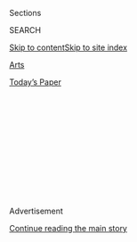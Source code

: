 <div id="app">

<div>

<div>

<div>

<div class="NYTAppHideMasthead css-1q2w90k e1suatyy0">

<div class="section css-ui9rw0 e1suatyy2">

<div class="css-eph4ug er09x8g0">

<div class="css-6n7j50">

</div>

<span class="css-1dv1kvn">Sections</span>

<div class="css-10488qs">

<span class="css-1dv1kvn">SEARCH</span>

</div>

[Skip to content](#site-content)[Skip to site
index](#site-index)

</div>

<div id="masthead-section-label" class="css-1wr3we4 eaxe0e00">

[Arts](https://www.nytimes3xbfgragh.onion/section/arts)

</div>

<div class="css-10698na e1huz5gh0">

</div>

</div>

<div id="masthead-bar-one" class="section hasLinks css-15hmgas e1csuq9d3">

<div class="css-uqyvli e1csuq9d0">

</div>

<div class="css-1uqjmks e1csuq9d1">

</div>

<div class="css-9e9ivx">

[](https://myaccount.nytimes3xbfgragh.onion/auth/login?response_type=cookie&client_id=vi)

</div>

<div class="css-1bvtpon e1csuq9d2">

[Today’s
Paper](https://www.nytimes3xbfgragh.onion/section/todayspaper)

</div>

</div>

</div>

</div>

<div data-aria-hidden="false">

<div id="site-content" data-role="main">

<div>

<div class="css-1aor85t" style="opacity:0.000000001;z-index:-1;visibility:hidden">

<div class="css-1hqnpie">

<div class="css-epjblv">

<span class="css-17xtcya">[Arts](/section/arts)</span><span class="css-x15j1o">|</span><span class="css-fwqvlz">Restaurants</span>

</div>

<div class="css-k008qs">

<div class="css-1iwv8en">

<span class="css-18z7m18"></span>

<div>

</div>

</div>

<span class="css-1n6z4y"></span>

<div class="css-1705lsu">

<div class="css-4xjgmj">

<div class="css-4skfbu" data-role="toolbar" data-aria-label="Social Media Share buttons, Save button, and Comments Panel with current comment count" data-testid="share-tools">

  - 
  - 
  - 
  - 
    
    <div class="css-6n7j50">
    
    </div>

  - 

</div>

</div>

</div>

</div>

</div>

</div>

<div class="css-13pd83m">

</div>

<div id="top-wrapper" class="css-1sy8kpn">

<div id="top-slug" class="css-l9onyx">

Advertisement

</div>

[Continue reading the main
story](#after-top)

<div class="ad top-wrapper" style="text-align:center;height:100%;display:block;min-height:250px">

<div id="top" class="place-ad" data-position="top" data-size-key="top">

</div>

</div>

<div id="after-top">

</div>

</div>

<div id="sponsor-wrapper" class="css-1hyfx7x">

<div id="sponsor-slug" class="css-19vbshk">

Supported by

</div>

[Continue reading the main
story](#after-sponsor)

<div id="sponsor" class="ad sponsor-wrapper" style="text-align:center;height:100%;display:block">

</div>

<div id="after-sponsor">

</div>

</div>

<div class="css-1vkm6nb ehdk2mb0">

# Restaurants

</div>

<div class="css-xt80pu e12qa4dv0">

<div class="css-18e8msd">

<div class="css-vp77d3 epjyd6m0">

<div class="css-1baulvz">

By <span class="css-1baulvz last-byline" itemprop="name">Ruth
Reichl</span>

</div>

</div>

  - Feb. 23,
    1996

  - 
    
    <div class="css-4xjgmj">
    
    <div class="css-d8bdto" data-role="toolbar" data-aria-label="Social Media Share buttons, Save button, and Comments Panel with current comment count" data-testid="share-tools">
    
      - 
      - 
      - 
      - 
        
        <div class="css-6n7j50">
        
        </div>
    
      - 
    
    </div>
    
    </div>

</div>

</div>

<div class="section meteredContent css-1r7ky0e" name="articleBody" itemprop="articleBody">

<div class="css-j3uhc5">

<div class="css-1ve50l5">

<div class="css-tgs79b">

<div>

<div class="css-udpjq9">

See the article in its original context from  
February 23, 1996, <span>Section C,</span> Page
26<span class="css-iry6ay"></span>[Buy
Reprints](https://store.nytimes3xbfgragh.onion/collections/new-york-times-page-reprints?utm_source=nytimes&utm_medium=article-page&utm_campaign=reprints)

</div>

<div class="css-1nq039c">

[View on
timesmachine](http://timesmachine.nytimes3xbfgragh.onion/timesmachine/1996/02/23/063177.html)

</div>

<div class="css-1gus26i">

TimesMachine is an exclusive benefit for home delivery and digital
subscribers.

</div>

</div>

</div>

<div class="css-1mweozg">

<div class="css-14uxcda">

About the Archive

</div>

<div class="css-6hi8ev">

This is a digitized version of an article from The Times’s print
archive, before the start of online publication in 1996. To preserve
these articles as they originally appeared, The Times does not alter,
edit or update them.

</div>

<div class="css-6hi8ev">

Occasionally the digitization process introduces transcription errors or
other problems; we are continuing to work to improve these archived
versions.

</div>

</div>

</div>

</div>

<div class="css-1fanzo5 StoryBodyCompanionColumn">

<div class="css-53u6y8">

What do New Yorkers want in their restaurants? The proprietors of Gotham
Bar and Grill have spent 11 years studying the question and they seem to
have the answer down pat.

To begin, there's the look of the restaurant, a vast comfortable space
with a lively bar along one side. The high-ceilinged room stretches out,
as open as a large theater. And yet, through some trick of design, each
table offers intimacy: seated, you have the sense of watching without
being watched.

Then there is the unthreatening ambiance that invites people to come as
they are. You could walk in wearing blue jeans or a tuxedo and feel
entirely comfortable. Starched men in suits mingle with rumpled guys in
blue jeans and nobody looks out of place. It is a very appealing
quality.

The service is a big part of this equation. The people who work at
Gotham Bar and Grill have figured out how to make Americans feel at ease
in the presence of fancy food. This is harder than it sounds; there are
no rules and different people have different expectations. At Gotham,
the waiters take their cues from the customer, tuning in to almost
imperceptible vibrations. Give the waiter the slightest hint that you
are interested and he will describe the food in loving detail. Indicate
that you are not and your order will be taken without a word. The
waiters are similarly sensitive to your wishes about wine; they know the
list but don't press their information. I've had fast meals when I was
in a hurry, slow ones when I was not. The result is that each meal has
left me feeling remarkably well cared for.

</div>

</div>

<div class="css-1fanzo5 StoryBodyCompanionColumn">

<div class="css-53u6y8">

Finally, there's the food. The chef, Alfred Portale, became famous for
his vertical dishes. The presentation is stunning, but to focus on that
is to miss the point. Mr. Portale is working with an architecture of
flavor, composing his dishes so that each element contributes something
vital. The vegetables are not an afterthought but an integral part of
each offering. His food may seem modern but it is almost classic in its
balance.

Mr. Portale's signature dish is his seafood salad, a spiral of scallops,
squid, octopus, lobster and avocado that swirls onto the plate like a
mini-tornado. Dressed only in lemon and olive oil, it depends on the
flavors of the seafood itself; the textures are underlined by the smooth
avocado, crisp leaves of lettuce and crunchy bits of flying-fish roe.
His octopus salad has a similar look, but the swirl is composed of
chickpeas, new potatoes, charred tomatoes and leeks, so the intensity of
the textures and flavors is heightened.

Mr. Portale makes a fine foie gras and guinea hen terrine, the flavors
piqued by a green lentil salad. His tuna tartar is lively with lime,
scallions and ginger. He clearly has fun with the pastas, which change
daily. One day it was a perfect bowl of linguine with clams in a great
white wine sauce dotted with diced tomatoes. Another night the pasta was
wide, buttery ribbons painted with bright green parsley sauce and coiled
into a tower in the center of the plate. On top was a dollop of caviar,
on the side two large sea scallops. Knocking it down and mixing it up
made me feel like a child playing with my food.

Mr. Portale also does interesting things with less popular fish, pairing
skate with eggplant and white beans in a mint and olive oil dressing.
Mackerel comes with potatoes no larger than marbles, more eggplant and
just enough rosemary to cut through the richness of the fish.

The prettiest appetizer is veal carpaccio, translucent circles of meat
with thin red lines running through them like paint. These turn out to
be slivers of bresaola (air-dried beef). Bits of basil are scattered
across the top like confetti, joining leaves of baby arugula and fat
curls of Parmesan cheese. It tastes as good as it looks.

</div>

</div>

<div class="css-1fanzo5 StoryBodyCompanionColumn">

<div class="css-53u6y8">

The main courses are more straightforward than the appetizers, each dish
composed around a central element. Rosy slices of duck breast are set
off by a single caramelized endive, peeled back like a flower in the
center of the plate. The bitterness of the vegetable plays against a
sweet potato puree, each vegetable bringing forth a different quality of
the duck.

Squab is topped with foie gras, which brings out the peculiarly livery
taste of the bird. Meanwhile the vegetables on the plate -- sweet corn,
polenta and cranberry beans -- all emphasize the tender richness of the
squab. Pheasant is normally a dull bird, but Mr. Portale plunks it onto
a fabulous pile of sauerkraut, alive with the taste of juniper berries,
a puree of potatoes and a single poached crab apple. In this company, an
old shoe would taste terrific.

Wonderful rack of lamb comes with chard and garlic mashed potatoes. The
steak, however, is served without potatoes; there are deep fried
shallots on the side and a silky little custard whose delicacy brings
out the hearty quality of the meat.

Each fish is also paired with something to bring out its most important
qualities. Tuna, so red it is almost blue, comes with a swirl of
pappardelle and a mush of eggplant. Sturdy salmon is served with
mushrooms, peas and potatoes. Halibut, whether steamed or sauteed, is
served with lots of vegetables, emphasizing the clean delicacy of the
fish.

Desserts are intense and very American, from a vertical banana split
with caramel, macadamia nuts and hot fudge to a warm apple tart with
vanilla ice cream and a cranberry compote. There are a fine creme brulee
served with a poached pear compote and a warm chocoalte cake of great
complexity. There is also a fabulous chocolate bread pudding served with
vanilla ice cream and chocolate sauce that tastes like what My-T-Fine
wishes it could be when it grows up.

"Everything was wonderful," a man murmured one night as he was leaving.
"But it wasn't very romantic." He has a point. With its bright lights
and loud music, Gotham has everything but romance. I suspect the owners
are onto something there, too; after all, romantic meals are rare
special events but Gotham is good for every ordinary occasion.

</div>

</div>

<div class="css-1fanzo5 StoryBodyCompanionColumn">

<div class="css-53u6y8">

Gotham Bar and Grill \*\*\*

12 East 12th Street, Greenwich Village, (212) 620-4020.

Ambiance: The big, loud, open room is cheerful and welcoming.

Service: The waiters are extraordinary, taking their cues from their
customers and anticipating every wish.

Recommended dishes: Seafood salad, veal carpaccio, tuna tartar, seared
mackerel, pastas, foie gras and guinea hen terrine, sauteed skate wings,
herbed ricotta ravioli, duck breast with endive and sweet potato puree,
grilled salmon, seared tuna, roast chicken with shoestring potatoes,
pheasant with sauerkraut, grilled steak, rack of lamb, squab with foie
gras, vertical banana split, chocolate cake, warm apple tart, pear
napoleon, chocolate bread pudding.

Wine list: The waiters are very helpful in navigating the unusual and
well-chosen list. All the wines are good, but it would be nice if there
were more bottles in the lower price ranges.

Price range: Lunch: three-course prix fixe at $19.96, appetizers $7 to
$14.50, main courses $14 to $19; dinner: appetizers $9.25 to $16.50,
main courses $26.50 to $33, desserts $7.50 to $8.50.

Hours: Lunch: noon to 2:30, Mondays through Fridays; dinner: 5:30 to
10:30, Sundays through Thursdays, until 11:30, Fridays and Saturdays.

Credit cards: All major cards.

Wheelchair accessibility: There is a ramp for the steps to the dining
room, but the restrooms are downstairs.

</div>

</div>

</div>

<div>

</div>

<div>

</div>

<div>

</div>

<div>

<div id="bottom-wrapper" class="css-1ede5it">

<div id="bottom-slug" class="css-l9onyx">

Advertisement

</div>

[Continue reading the main
story](#after-bottom)

<div id="bottom" class="ad bottom-wrapper" style="text-align:center;height:100%;display:block;min-height:90px">

</div>

<div id="after-bottom">

</div>

</div>

</div>

</div>

</div>

## Site Index

<div>

</div>

## Site Information Navigation

  - [© <span>2020</span> <span>The New York Times
    Company</span>](https://help.nytimes3xbfgragh.onion/hc/en-us/articles/115014792127-Copyright-notice)

<!-- end list -->

  - [NYTCo](https://www.nytco.com/)
  - [Contact
    Us](https://help.nytimes3xbfgragh.onion/hc/en-us/articles/115015385887-Contact-Us)
  - [Work with us](https://www.nytco.com/careers/)
  - [Advertise](https://nytmediakit.com/)
  - [T Brand Studio](http://www.tbrandstudio.com/)
  - [Your Ad
    Choices](https://www.nytimes3xbfgragh.onion/privacy/cookie-policy#how-do-i-manage-trackers)
  - [Privacy](https://www.nytimes3xbfgragh.onion/privacy)
  - [Terms of
    Service](https://help.nytimes3xbfgragh.onion/hc/en-us/articles/115014893428-Terms-of-service)
  - [Terms of
    Sale](https://help.nytimes3xbfgragh.onion/hc/en-us/articles/115014893968-Terms-of-sale)
  - [Site
    Map](https://spiderbites.nytimes3xbfgragh.onion)
  - [Help](https://help.nytimes3xbfgragh.onion/hc/en-us)
  - [Subscriptions](https://www.nytimes3xbfgragh.onion/subscription?campaignId=37WXW)

</div>

</div>

</div>

</div>
